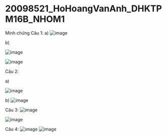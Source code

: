 # 20098521_HoHoangVanAnh_DHKTPM16B_NHOM1
Minh chứng
Câu 1:
a)
![image](https://github.com/yw07761/20098521_HoHoangVanAnh_DHKTPM16B_NHOM1/assets/89188722/fa74665c-85a2-4631-848a-38bfa5ccf838)

b)

![image](https://github.com/yw07761/20098521_HoHoangVanAnh_DHKTPM16B_NHOM1/assets/89188722/bd06b693-a395-4376-a565-d3409d8a61b0)

![image](https://github.com/yw07761/20098521_HoHoangVanAnh_DHKTPM16B_NHOM1/assets/89188722/f36cfb2b-7724-4b84-ae3d-a8b1eb99cd52)

Câu 2:

a)

![image](https://github.com/yw07761/20098521_HoHoangVanAnh_DHKTPM16B_NHOM1/assets/89188722/c4a6c280-31d5-4182-8f25-0c0f8dcb5a5a)


b)
![image](https://github.com/yw07761/20098521_HoHoangVanAnh_DHKTPM16B_NHOM1/assets/89188722/0054c556-47dd-4813-bb8b-19bc5acd5963)

Câu 3: 
![image](https://github.com/yw07761/20098521_HoHoangVanAnh_DHKTPM16B_NHOM1/assets/89188722/45fc623c-2794-436b-b93d-73ad1814922d)

![image](https://github.com/yw07761/20098521_HoHoangVanAnh_DHKTPM16B_NHOM1/assets/89188722/a6210f6f-1f9c-4b7c-a0e9-8050ff25cc8d)

Câu 4:
![image](https://github.com/yw07761/20098521_HoHoangVanAnh_DHKTPM16B_NHOM1/assets/89188722/07a6f4ad-b01d-4de8-b2f0-dbe4e0229af8)
![image](https://github.com/yw07761/20098521_HoHoangVanAnh_DHKTPM16B_NHOM1/assets/89188722/cf256514-f558-4480-8e83-9d27b980367a)

